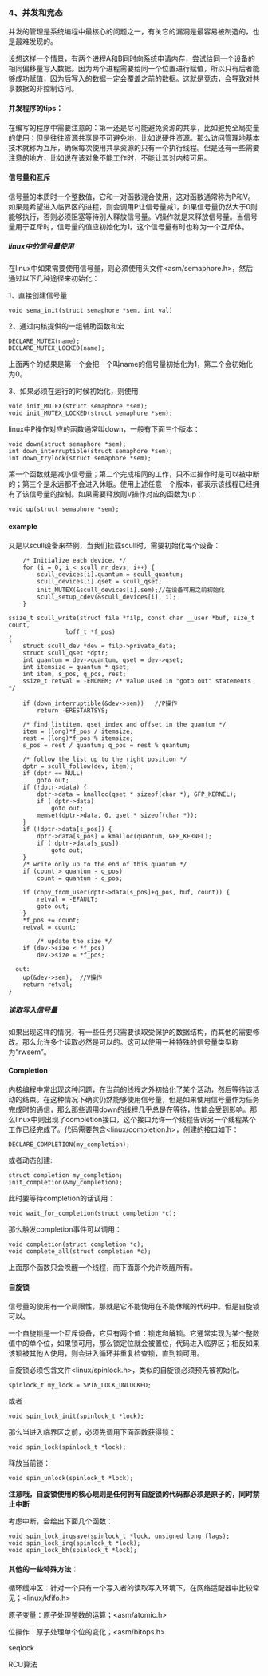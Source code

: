 ### 4、并发和竞态

并发的管理是系统编程中最核心的问题之一，有关它的漏洞是最容易被制造的，也是最难发现的。

设想这样一个情景，有两个进程A和B同时向系统申请内存，尝试给同一个设备的相同偏移量写入数据。因为两个进程需要给同一个位置进行赋值，所以只有后者能够成功赋值，因为后写入的数据一定会覆盖之前的数据。这就是竞态，会导致对共享数据的非控制访问。

#### 并发程序的tips：

在编写的程序中需要注意的：第一还是尽可能避免资源的共享，比如避免全局变量的使用；但是往往资源共享是不可避免地，比如说硬件资源。那么访问管理地基本技术就称为互斥，确保每次使用共享资源的只有一个执行线程。但是还有一些需要注意的地方，比如说在该对象不能工作时，不能让其对内核可用。



#### 信号量和互斥

信号量的本质时一个整数值，它和一对函数混合使用，这对函数通常称为P和V。如果是希望进入临界区的进程，则会调用P让信号量减1，如果信号量仍然大于0则能够执行，否则必须阻塞等待别人释放信号量。V操作就是来释放信号量。当信号量用于互斥时，信号量的值应初始化为1。这个信号量有时也称为一个互斥体。

##### linux中的信号量使用

在linux中如果需要使用信号量，则必须使用头文件<asm/semaphore.h>，然后通过以下几种途径来初始化：

1、直接创建信号量

```
void sema_init(struct semaphore *sem, int val)
```

2、通过内核提供的一组辅助函数和宏

```
DECLARE_MUTEX(name);
DECLARE_MUTEX_LOCKED(name);
```

上面两个的结果是第一个会把一个叫name的信号量初始化为1，第二个会初始化为0。

3、如果必须在运行的时候初始化，则使用

```
void init_MUTEX(struct semaphore *sem);
void init_MUTEX_LOCKED(struct semaphore *sem);
```

linux中P操作对应的函数通常叫down，一般有下面三个版本：

```
void down(struct semaphore *sem);
int down_interruptible(struct semaphore *sem);
int down_trylock(struct semaphore *sem);
```

第一个函数就是减小信号量；第二个完成相同的工作，只不过操作时是可以被中断的；第三个是永远都不会进入休眠。使用上述任意一个版本，都表示该线程已经拥有了该信号量的控制。如果需要释放则V操作对应的函数为up：

```
void up(struct semaphore *sem);
```



#### example

又是以scull设备来举例，当我们挂载scull时，需要初始化每个设备：

```
    /* Initialize each device. */
	for (i = 0; i < scull_nr_devs; i++) {
		scull_devices[i].quantum = scull_quantum;
		scull_devices[i].qset = scull_qset;
		init_MUTEX(&scull_devices[i].sem);//在设备可用之前初始化
		scull_setup_cdev(&scull_devices[i], i);
	}
```

```
ssize_t scull_write(struct file *filp, const char __user *buf, size_t count,
                loff_t *f_pos)
{
	struct scull_dev *dev = filp->private_data;
	struct scull_qset *dptr;
	int quantum = dev->quantum, qset = dev->qset;
	int itemsize = quantum * qset;
	int item, s_pos, q_pos, rest;
	ssize_t retval = -ENOMEM; /* value used in "goto out" statements */

	if (down_interruptible(&dev->sem))   //P操作
		return -ERESTARTSYS;

	/* find listitem, qset index and offset in the quantum */
	item = (long)*f_pos / itemsize;
	rest = (long)*f_pos % itemsize;
	s_pos = rest / quantum; q_pos = rest % quantum;

	/* follow the list up to the right position */
	dptr = scull_follow(dev, item);
	if (dptr == NULL)
		goto out;
	if (!dptr->data) {
		dptr->data = kmalloc(qset * sizeof(char *), GFP_KERNEL);
		if (!dptr->data)
			goto out;
		memset(dptr->data, 0, qset * sizeof(char *));
	}
	if (!dptr->data[s_pos]) {
		dptr->data[s_pos] = kmalloc(quantum, GFP_KERNEL);
		if (!dptr->data[s_pos])
			goto out;
	}
	/* write only up to the end of this quantum */
	if (count > quantum - q_pos)
		count = quantum - q_pos;

	if (copy_from_user(dptr->data[s_pos]+q_pos, buf, count)) {
		retval = -EFAULT;
		goto out;
	}
	*f_pos += count;
	retval = count;

        /* update the size */
	if (dev->size < *f_pos)
		dev->size = *f_pos;

  out:
	up(&dev->sem);  //V操作
	return retval;
}
```

##### 读取写入信号量

如果出现这样的情况，有一些任务只需要读取受保护的数据结构，而其他的需要修改。那么允许多个读取必然是可以的。这可以使用一种特殊的信号量类型称为“rwsem”。



#### Completion

内核编程中常出现这种问题，在当前的线程之外初始化了某个活动，然后等待该活动的结束。在这种情况下确实仍然能够使用信号量，但是如果使用信号量作为任务完成时的通信，那么那些调用down的线程几乎总是在等待，性能会受到影响。那么linux中则出现了completion接口，这个接口允许一个线程告诉另一个线程某个工作已经完成了。代码需要包含<linux/completion.h>，创建的接口如下：

```
DECLARE_COMPLETION(my_completion);
```

或者动态创建:

```
struct completion my_completion;
init_completion(&my_completion);
```

此时要等待completion的话调用：

```
void wait_for_completion(struct completion *c);
```

那么触发completion事件可以调用：

```
void completion(struct completion *c);
void complete_all(struct completion *c);
```

上面那个函数只会唤醒一个线程，而下面那个允许唤醒所有。



#### 自旋锁

信号量的使用有一个局限性，那就是它不能使用在不能休眠的代码中。但是自旋锁可以。

一个自旋锁是一个互斥设备，它只有两个值：锁定和解锁。它通常实现为某个整数值中的单个位，如果锁可用，那么锁定位就会被置位，代码进入临界区；相反如果该锁被其他人使用，则会进入循环并重复检查锁，直到锁可用。

自旋锁必须包含文件<linux/spinlock.h>，类似的自旋锁必须预先被初始化。

```
spinlock_t my_lock = SPIN_LOCK_UNLOCKED;
```

或者

```
void spin_lock_init(spinlock_t *lock);
```

那么当进入临界区之前，必须先调用下面函数获得锁：

```
void spin_lock(spinlock_t *lock);
```

释放当前锁：

```
void spin_unlock(spinlock_t *lock);
```

**注意哦，自旋锁使用的核心规则是任何拥有自旋锁的代码都必须是原子的，同时禁止中断**

考虑中断，会给出下面几个函数：

```
void spin_lock_irqsave(spinlock_t *lock, unsigned long flags);
void spin_lock_irq(spinlock_t *lock);
void spin_lock_bh(spinlock_t *lock);
```



#### 其他的一些特殊方法：

循环缓冲区：针对一个只有一个写入者的读取写入环境下，在网络适配器中比较常见；<linux/kfifo.h>

原子变量：原子处理整数的运算；<asm/atomic.h>

位操作：原子处理单个位的变化；<asm/bitops.h>

seqlock

RCU算法